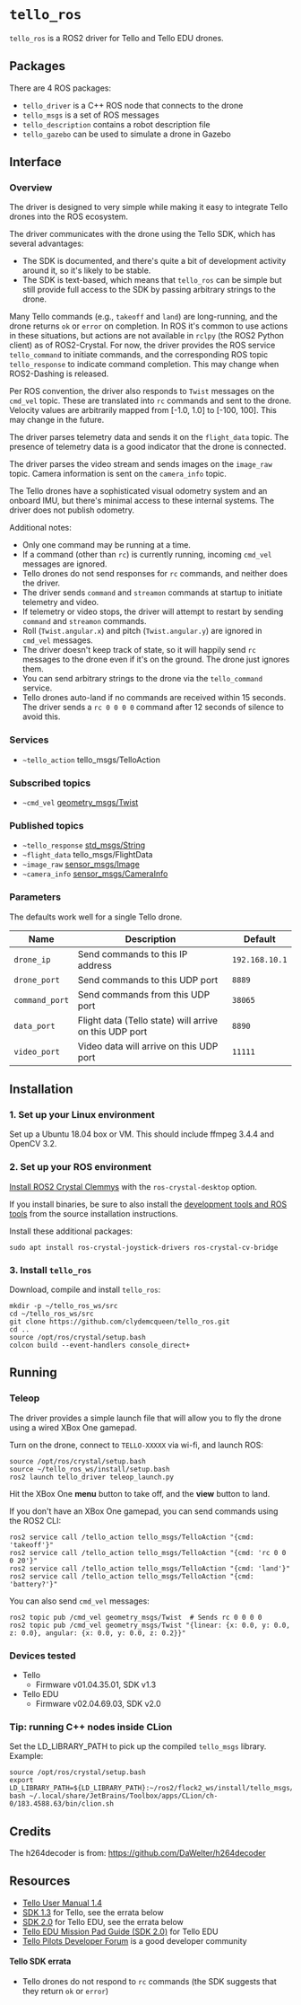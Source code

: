 # `tello_ros`

`tello_ros` is a ROS2 driver for Tello and Tello EDU drones.

## Packages

There are 4 ROS packages:
* `tello_driver` is a C++ ROS node that connects to the drone
* `tello_msgs` is a set of ROS messages
* `tello_description` contains a robot description file
* `tello_gazebo` can be used to simulate a drone in Gazebo

## Interface

### Overview

The driver is designed to very simple while making it easy to integrate Tello drones into the ROS ecosystem.

The driver communicates with the drone using the Tello SDK, which has several advantages:
* The SDK is documented, and there's quite a bit of development activity around it, so it's likely to be stable.
* The SDK is text-based, which means that `tello_ros` can be simple but still provide full access to the SDK by passing
arbitrary strings to the drone.

Many Tello commands (e.g., `takeoff` and `land`) are long-running, and the drone returns `ok` or `error` on completion.
In ROS it's common to use actions in these situations, but actions are not available in `rclpy`
(the ROS2 Python client) as of ROS2-Crystal.
For now, the driver provides the ROS service `tello_command` to initiate commands,
and the corresponding ROS topic `tello_response` to indicate command completion.
This may change when ROS2-Dashing is released.

Per ROS convention, the driver also responds to `Twist` messages on the `cmd_vel` topic.
These are translated into `rc` commands and sent to the drone.
Velocity values are arbitrarily mapped from [-1.0, 1.0] to [-100, 100].
This may change in the future.

The driver parses telemetry data and sends it on the `flight_data` topic.
The presence of telemetry data is a good indicator that the drone is connected.

The driver parses the video stream and sends images on the `image_raw` topic.
Camera information is sent on the `camera_info` topic.

The Tello drones have a sophisticated visual odometry system and an onboard IMU, but there's minimal access 
to these internal systems. The driver does not publish odometry.

Additional notes:
* Only one command may be running at a time.
* If a command (other than `rc`) is currently running, incoming `cmd_vel` messages are ignored.
* Tello drones do not send responses for `rc` commands, and neither does the driver.
* The driver sends `command` and `streamon` commands at startup to initiate telemetry and video.
* If telemetry or video stops, the driver will attempt to restart by sending `command` and `streamon` commands.
* Roll (`Twist.angular.x`) and pitch (`Twist.angular.y`) are ignored in `cmd_vel` messages.
* The driver doesn't keep track of state, so it will happily send `rc` messages to the drone even if it's on the ground.
The drone just ignores them.
* You can send arbitrary strings to the drone via the `tello_command` service.
* Tello drones auto-land if no commands are received within 15 seconds.
The driver sends a `rc 0 0 0 0` command after 12 seconds of silence to avoid this.

### Services

* `~tello_action` tello_msgs/TelloAction

### Subscribed topics

* `~cmd_vel` [geometry_msgs/Twist](http://docs.ros.org/api/geometry_msgs/html/msg/Twist.html)

### Published topics

* `~tello_response` [std_msgs/String](http://docs.ros.org/api/std_msgs/html/msg/String.html)
* `~flight_data` tello_msgs/FlightData
* `~image_raw` [sensor_msgs/Image](http://docs.ros.org/api/sensor_msgs/html/msg/Image.html)
* `~camera_info` [sensor_msgs/CameraInfo](http://docs.ros.org/api/sensor_msgs/html/msg/CameraInfo.html)

### Parameters

The defaults work well for a single Tello drone.

 Name         |  Description |  Default
--------------|--------------|----------
`drone_ip`    | Send commands to this IP address |  `192.168.10.1`
`drone_port`  | Send commands to this UDP port | `8889`
`command_port`| Send commands from this UDP port | `38065`
`data_port`   | Flight data (Tello state) will arrive on this UDP port  | `8890`
`video_port`  | Video data will arrive on this UDP port |  `11111`

## Installation

### 1. Set up your Linux environment

Set up a Ubuntu 18.04 box or VM. This should include ffmpeg 3.4.4 and OpenCV 3.2.

### 2. Set up your ROS environment

[Install ROS2 Crystal Clemmys](https://github.com/ros2/ros2/wiki/Installation) with the `ros-crystal-desktop` option.

If you install binaries, be sure to also install the 
[development tools and ROS tools](https://github.com/ros2/ros2/wiki/Linux-Development-Setup#install-development-tools-and-ros-tools)
from the source installation instructions.

Install these additional packages:
~~~
sudo apt install ros-crystal-joystick-drivers ros-crystal-cv-bridge
~~~

### 3. Install `tello_ros`

Download, compile and install `tello_ros`:
~~~
mkdir -p ~/tello_ros_ws/src
cd ~/tello_ros_ws/src
git clone https://github.com/clydemcqueen/tello_ros.git
cd ..
source /opt/ros/crystal/setup.bash
colcon build --event-handlers console_direct+
~~~

## Running

### Teleop

The driver provides a simple launch file that will allow you to fly the drone using a wired XBox One gamepad.

Turn on the drone, connect to `TELLO-XXXXX` via wi-fi, and launch ROS:
~~~
source /opt/ros/crystal/setup.bash
source ~/tello_ros_ws/install/setup.bash
ros2 launch tello_driver teleop_launch.py
~~~

Hit the XBox One **menu** button to take off, and the **view** button to land.

If you don't have an XBox One gamepad, you can send commands using the ROS2 CLI:
~~~~
ros2 service call /tello_action tello_msgs/TelloAction "{cmd: 'takeoff'}"
ros2 service call /tello_action tello_msgs/TelloAction "{cmd: 'rc 0 0 0 20'}"
ros2 service call /tello_action tello_msgs/TelloAction "{cmd: 'land'}"
ros2 service call /tello_action tello_msgs/TelloAction "{cmd: 'battery?'}"
~~~~

You can also send `cmd_vel` messages:
~~~~
ros2 topic pub /cmd_vel geometry_msgs/Twist  # Sends rc 0 0 0 0
ros2 topic pub /cmd_vel geometry_msgs/Twist "{linear: {x: 0.0, y: 0.0, z: 0.0}, angular: {x: 0.0, y: 0.0, z: 0.2}}"
~~~~

### Devices tested

* Tello
  * Firmware v01.04.35.01, SDK v1.3
* Tello EDU
  * Firmware v02.04.69.03, SDK v2.0

### Tip: running C++ nodes inside CLion

Set the LD_LIBRARY_PATH to pick up the compiled `tello_msgs` library.
Example:
~~~~
source /opt/ros/crystal/setup.bash
export LD_LIBRARY_PATH=${LD_LIBRARY_PATH}:~/ros2/flock2_ws/install/tello_msgs/lib
bash ~/.local/share/JetBrains/Toolbox/apps/CLion/ch-0/183.4588.63/bin/clion.sh
~~~~

## Credits

The h264decoder is from: https://github.com/DaWelter/h264decoder

## Resources

* [Tello User Manual 1.4](https://dl-cdn.ryzerobotics.com/downloads/Tello/Tello%20User%20Manual%20v1.4.pdf)
* [SDK 1.3](https://terra-1-g.djicdn.com/2d4dce68897a46b19fc717f3576b7c6a/Tello%20%E7%BC%96%E7%A8%8B%E7%9B%B8%E5%85%B3/For%20Tello/Tello%20SDK%20Documentation%20EN_1.3_1122.pdf)
for Tello, see the errata below
* [SDK 2.0](https://dl-cdn.ryzerobotics.com/downloads/Tello/Tello%20SDK%202.0%20User%20Guide.pdf)
for Tello EDU, see the errata below
* [Tello EDU Mission Pad Guide (SDK 2.0)](https://dl-cdn.ryzerobotics.com/downloads/Tello/Tello%20Mission%20Pad%20User%20Guide.pdf)
for Tello EDU
* [Tello Pilots Developer Forum](https://tellopilots.com/forums/tello-development.8/)
is a good developer community

#### Tello SDK errata

* Tello drones do not respond to `rc` commands (the SDK suggests that they return `ok` or `error`)